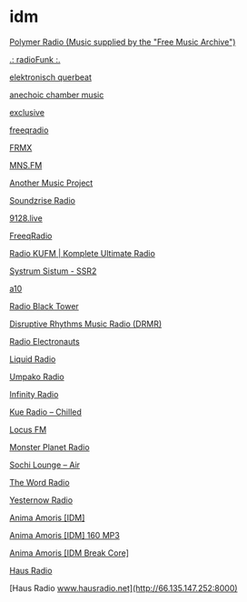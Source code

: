 # idm

[Polymer Radio (Music supplied by the "Free Music Archive")](http://uk5.internet-radio.com:8185/stream)

[.: radioFunk :.](http://10.26.0.1:8002/)

[elektronisch querbeat](http://elektronisch_querbeat.stream.laut.fm/elektronisch_querbeat)

[anechoic chamber music](http://anechoic_chamber_music.stream.laut.fm/anechoic_chamber_music)

[exclusive](http://exclusive.stream.laut.fm/exclusive)

[freeqradio](http://freeqradio.stream.laut.fm/freeqradio)

[FRMX](http://95.31.2.223:8001/live)

[MNS.FM](http://138.201.198.218:8206/stream)

[Another Music Project](http://radio.anothermusicproject.com:8000/idm)

[Soundzrise Radio](http://nrf1.newradio.it:10414/stream)

[9128.live](https://streams.radio.co/s0aa1e6f4a/listen)

[FreeqRadio](http://stream.laut.fm/freeqradio)

[Radio KUFM | Komplete Ultimate Radio](http://85.21.240.53:8000/kufm)

[Systrum Sistum - SSR2](http://systrum.net:8000/SSR2)

[a10](https://n10as.out.airtime.pro/n10as_a)

[Radio Black Tower](http://stream.zeno.fm/345n1gqum7zuv)

[Disruptive Rhythms Music Radio (DRMR)](http://www.radioking.com/play/disruptive-rhythms)

[Radio Electronauts](http://stream.zeno.fm/4d98pq6cwg0uv)

[Liquid Radio](http://splatterbox.us:80/liquid)

[Umpako Radio](https://listen7.myradio24.com/listen)

[Infinity Radio](http://173.249.21.17:8044/stream/)

[Kue Radio – Chilled](http://8.38.78.173:8127/stream.acc)

[Locus FM](https://myradio24.org/70592)

[Monster Planet Radio](http://s3.radio.co/se3e391a84/listen)

[Sochi Lounge – Air](http://air.sochilounge.ru:8039/air)

[The Word Radio](http://thewordradio.out.airtime.pro:8000/thewordradio_a)

[Yesternow Radio](http://stream.zeno.fm/x4u8q17dc8zuv)

[Anima Amoris [IDM]](http://amoris.sknt.ru:80/idm)

[Anima Amoris [IDM] 160 MP3](http://amoris.sknt.ru:80/idm.mp3)

[Anima Amoris [IDM Break Core]](http://amoris.sknt.ru:80/breakcore)

[Haus Radio](http://70.46.158.45:8001)

[Haus Radio www.hausradio.net](http://66.135.147.252:8000)


